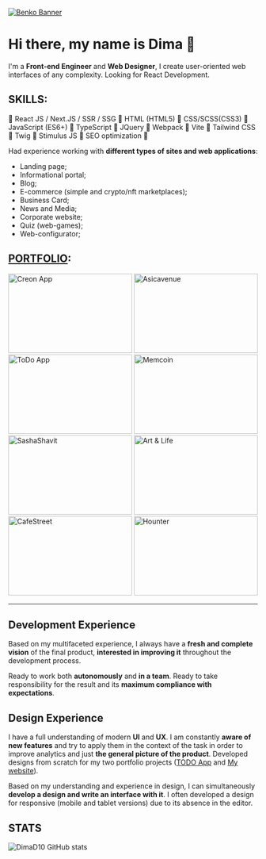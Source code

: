 [![Benko Banner](https://github.com/DimaD10/DimaD10/assets/94060040/b0bd3a95-eb06-4c38-811e-8abd879466c8)](https://cv-page-xi.vercel.app/)

# Hi there, my name is Dima 👋

I'm a **Front-end Engineer** and **Web Designer**, I create user-oriented web interfaces of any complexity. Looking for React Development.


## SKILLS:
 📌 React JS / Next.JS / SSR / SSG
 📌 HTML (HTML5) 
 📌 CSS/SCSS(CSS3) 
 📌 JavaScript (ES6+) 
 📌 TypeScript
 📌 JQuery
 📌 Webpack
 📌 Vite
 📌 Tailwind CSS
 📌 Twig
 📌 Stimulus JS
 📌 SEO optimization 📌

Had experience working with **different types of sites and web applications**:
- Landing page;
- Informational portal;
- Blog;
- E-commerce (simple and crypto/nft marketplaces);
- Business Card;
- News and Media;
- Corporate website;
- Quiz (web-games);
- Web-configurator;

## [PORTFOLIO](https://benko-cv.vercel.app/portfolio):

[<img src="https://github.com/DimaD10/DimaD10/assets/94060040/4f686e03-96e1-43ae-86de-d0cc576add9d" alt="Creon App" width="250" height="160">](https://creon-app-eosin.vercel.app/)
[<img src="https://github.com/benko-dev/benko-dev/assets/164163671/7098e773-52ad-4eef-8873-8325f1c85444" alt="Asicavenue" width="250" height="160">](https://benko-dev.github.io/Asicavenue/)
[<img src="https://github.com/benko-dev/benko-dev/assets/164163671/bf1b4c4a-f168-4e6b-88b6-97371b4f8583" alt="ToDo App" width="250" height="160">](https://to-do-app-lovat-eight.vercel.app/)
[<img src="https://github.com/benko-dev/benko-dev/assets/164163671/abe699fa-2a63-494d-ab39-830b645135d0" alt="Memcoin" width="250" height="160">](https://benko-dev.github.io/Memcoin/)
[<img src="https://github.com/benko-dev/benko-dev/assets/164163671/854e0a6b-0d8a-4389-8b8d-77b8d21773aa" alt="SashaShavit" width="250" height="160">](https://benko-dev.github.io/SashaShavit/)
[<img src="https://github.com/benko-dev/benko-dev/assets/164163671/58f0591e-0b18-44be-aa49-d07b64e84757" alt="Art & Life" width="250" height="160">](https://benko-dev.github.io/Art-Life/)
[<img src="https://github.com/benko-dev/benko-dev/assets/164163671/a9910ae3-0621-4801-b970-fb8483e4790f" alt="CafeStreet" width="250" height="160">](https://benko-dev.github.io/CafeStreet/)
[<img src="https://github.com/benko-dev/benko-dev/assets/164163671/251e5aa8-cd75-45c2-9a23-d855a1d8370f" alt="Hounter" width="250" height="160">](https://benko-dev.github.io/Hounter/)

---

## Development Experience
  Based on my multifaceted experience, I always have a **fresh and complete vision** of the final product, **interested in improving it** throughout the development process.
  
  Ready to work both **autonomously** and **in a team**. Ready to take responsibility for the result and its **maximum compliance with expectations**.

## Design Experience
  I have a full understanding of modern **UI** and **UX**. I am constantly **aware of new features** and try to apply them in the context of the task in order to improve analytics and just **the general picture of the product**. Developed designs from scratch for my two portfolio projects ([TODO App](https://to-do-app-lovat-eight.vercel.app/) and [My website](https://benko-cv.vercel.app/)). 
  
  Based on my understanding and experience in design, I can simultaneously **develop a design and write an interface with it**. I often developed a design for responsive (mobile and tablet versions) due to its absence in the editor.

## STATS
![DimaD10 GitHub stats](https://github-readme-stats.vercel.app/api?username=DimaD10&show_icons=true&theme=github_dark)
